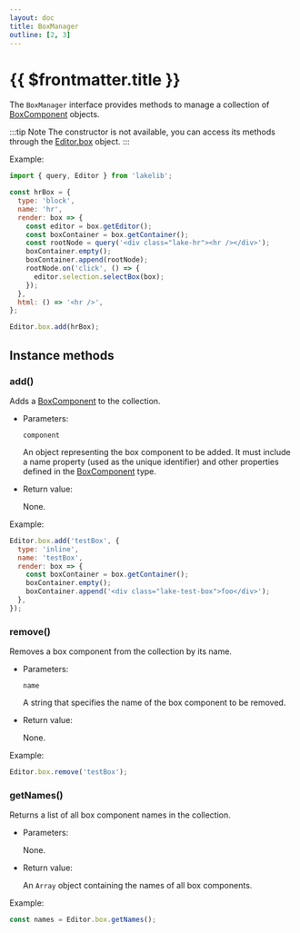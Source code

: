 ```yaml
---
layout: doc
title: BoxManager
outline: [2, 3]
---
```


# {{ $frontmatter.title }}

The `BoxManager` interface provides methods to manage a collection of [BoxComponent](/reference/types.md#boxcomponent) objects.

:::tip Note
The constructor is not available, you can access its methods through the [Editor.box](/reference/editor.md#box) object.
:::

Example:

```js
import { query, Editor } from 'lakelib';

const hrBox = {
  type: 'block',
  name: 'hr',
  render: box => {
    const editor = box.getEditor();
    const boxContainer = box.getContainer();
    const rootNode = query('<div class="lake-hr"><hr /></div>');
    boxContainer.empty();
    boxContainer.append(rootNode);
    rootNode.on('click', () => {
      editor.selection.selectBox(box);
    });
  },
  html: () => '<hr />',
};

Editor.box.add(hrBox);
```

## Instance methods

### add()

Adds a [BoxComponent](/reference/types.md#boxcomponent) to the collection.

* Parameters:

  `component`

  An object representing the box component to be added. It must include a name property (used as the unique identifier) and other properties defined in the [BoxComponent](/reference/types.md#boxcomponent) type.

* Return value:

  None.

Example:

```js
Editor.box.add('testBox', {
  type: 'inline',
  name: 'testBox',
  render: box => {
    const boxContainer = box.getContainer();
    boxContainer.empty();
    boxContainer.append('<div class="lake-test-box">foo</div>');
  },
});
```


### remove()

Removes a box component from the collection by its name.

* Parameters:

  `name`

  A string that specifies the name of the box component to be removed.

* Return value:

  None.

Example:

```js
Editor.box.remove('testBox');
```


### getNames()

Returns a list of all box component names in the collection.

* Parameters:

  None.

* Return value:

  An `Array` object containing the names of all box components.

Example:

```js
const names = Editor.box.getNames();
```
